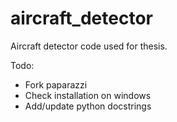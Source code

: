# aircraft_detector
Aircraft detector code used for thesis.

Todo:
 - Fork paparazzi
 - Check installation on windows
 - Add/update python docstrings
